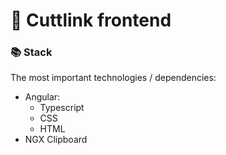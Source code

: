 # 🚪 Cuttlink frontend

### 📚 Stack

The most important technologies / dependencies:

- Angular:
  - Typescript
  - CSS
  - HTML
- NGX Clipboard
